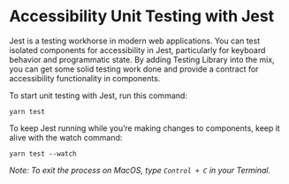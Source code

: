 # Accessibility Unit Testing with Jest

Jest is a testing workhorse in modern web applications. You can test isolated components for accessibility in Jest, particularly for keyboard behavior and programmatic state. By adding Testing Library into the mix, you can get some solid testing work done and provide a contract for accessibility functionality in components.

To start unit testing with Jest, run this command:

```
yarn test
```

To keep Jest running while you’re making changes to components, keep it alive with the watch command:

```
yarn test --watch
```

_Note: To exit the process on MacOS, type `Control + C` in your Terminal._
